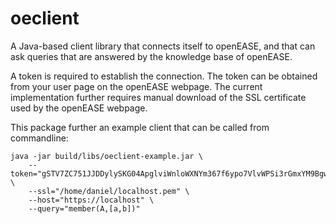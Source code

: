 # oeclient

A Java-based client library that connects itself to openEASE, and that can ask queries that are answered by the knowledge base of openEASE.

A token is required to establish the connection.
The token can be obtained from your user page on the openEASE webpage.
The current implementation further requires manual download of
the SSL certificate used by the openEASE webpage.

This package further an example client that can be called from commandline:

    java -jar build/libs/oeclient-example.jar \
        --token="gSTV7ZC751JJDDylySKG04ApglviWnloWXNYm367f6ypo7VlvWPSi3rGmxYM9Bgw" \
        --ssl="/home/daniel/localhost.pem" \
        --host="https://localhost" \
        --query="member(A,[a,b])"
